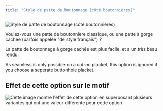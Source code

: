 ```yaml
---
title: "Style de patte de boutonnage (côté boutonnières)"
---
```


![Style de patte de boutonnage (côté boutonnières)](buttonholeplacketstyle.svg)

Voulez-vous une patte de boutonnière classique, ou une patte à gorge cachée (parfois appelée "de style français") ?

<Tip>

La patte de boutonnage à gorge cachée est plus facile, et a un très beau rendu.

</Tip>

<Note>

As seamless is only possible on a _cut-on_ placket, this option is ignored if you choose a seperate buttonhole placket.

</Note>

## Effet de cette option sur le motif

![Cette image montre l'effet de cette option en superposant plusieurs variantes qui ont une valeur différente pour cette option](simon_buttonholeplacketstyle_sample.svg "Effet de cette option sur le motif")
